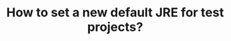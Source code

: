 ---
title: "How to set a new default JRE for test projects?"
sidebar: katalon_studio_docs_sidebar
permalink: katalon-studio/how-to-guides/set-new-default-JRE.html
description:
---